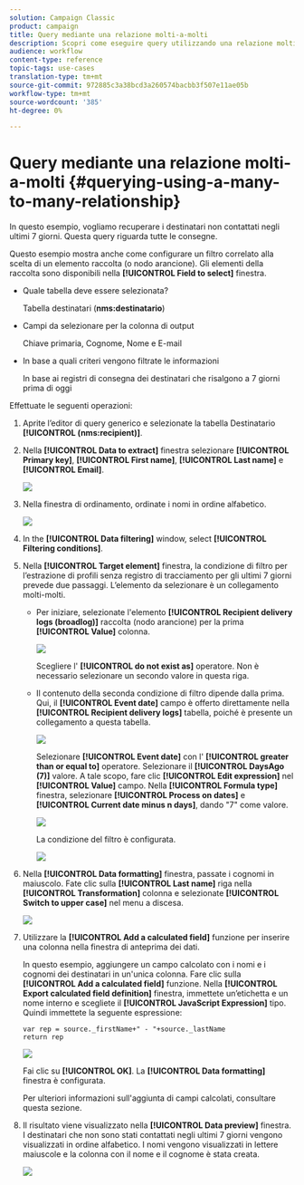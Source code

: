 ```yaml
---
solution: Campaign Classic
product: campaign
title: Query mediante una relazione molti-a-molti
description: Scopri come eseguire query utilizzando una relazione molti-a-molti
audience: workflow
content-type: reference
topic-tags: use-cases
translation-type: tm+mt
source-git-commit: 972885c3a38bcd3a260574bacbb3f507e11ae05b
workflow-type: tm+mt
source-wordcount: '385'
ht-degree: 0%

---
```



# Query mediante una relazione molti-a-molti {#querying-using-a-many-to-many-relationship}

In questo esempio, vogliamo recuperare i destinatari non contattati negli ultimi 7 giorni. Questa query riguarda tutte le consegne.

Questo esempio mostra anche come configurare un filtro correlato alla scelta di un elemento raccolta (o nodo arancione). Gli elementi della raccolta sono disponibili nella **[!UICONTROL Field to select]** finestra.

* Quale tabella deve essere selezionata?

   Tabella destinatari (**nms:destinatario**)

* Campi da selezionare per la colonna di output

   Chiave primaria, Cognome, Nome e E-mail

* In base a quali criteri vengono filtrate le informazioni

   In base ai registri di consegna dei destinatari che risalgono a 7 giorni prima di oggi

Effettuate le seguenti operazioni:

1. Aprite l’editor di query generico e selezionate la tabella Destinatario **[!UICONTROL (nms:recipient)]**.
1. Nella **[!UICONTROL Data to extract]** finestra selezionare **[!UICONTROL Primary key]**, **[!UICONTROL First name]**, **[!UICONTROL Last name]** e **[!UICONTROL Email]**.

   ![](assets/query_editor_nveau_33.png)

1. Nella finestra di ordinamento, ordinate i nomi in ordine alfabetico.

   ![](assets/query_editor_nveau_34.png)

1. In the **[!UICONTROL Data filtering]** window, select **[!UICONTROL Filtering conditions]**.
1. Nella **[!UICONTROL Target element]** finestra, la condizione di filtro per l’estrazione di profili senza registro di tracciamento per gli ultimi 7 giorni prevede due passaggi. L’elemento da selezionare è un collegamento molti-molti.

   * Per iniziare, selezionate l&#39;elemento **[!UICONTROL Recipient delivery logs (broadlog)]** raccolta (nodo arancione) per la prima **[!UICONTROL Value]** colonna.

      ![](assets/query_editor_nveau_67.png)

      Scegliere l&#39; **[!UICONTROL do not exist as]** operatore. Non è necessario selezionare un secondo valore in questa riga.

   * Il contenuto della seconda condizione di filtro dipende dalla prima. Qui, il **[!UICONTROL Event date]** campo è offerto direttamente nella **[!UICONTROL Recipient delivery logs]** tabella, poiché è presente un collegamento a questa tabella.

      ![](assets/query_editor_nveau_36.png)

      Selezionare **[!UICONTROL Event date]** con l&#39; **[!UICONTROL greater than or equal to]** operatore. Selezionare il **[!UICONTROL DaysAgo (7)]** valore. A tale scopo, fare clic **[!UICONTROL Edit expression]** nel **[!UICONTROL Value]** campo. Nella **[!UICONTROL Formula type]** finestra, selezionare **[!UICONTROL Process on dates]** e **[!UICONTROL Current date minus n days]**, dando &quot;7&quot; come valore.

      ![](assets/query_editor_nveau_37.png)

      La condizione del filtro è configurata.

      ![](assets/query_editor_nveau_38.png)

1. Nella **[!UICONTROL Data formatting]** finestra, passate i cognomi in maiuscolo. Fate clic sulla **[!UICONTROL Last name]** riga nella **[!UICONTROL Transformation]** colonna e selezionate **[!UICONTROL Switch to upper case]** nel menu a discesa.

   ![](assets/query_editor_nveau_39.png)

1. Utilizzare la **[!UICONTROL Add a calculated field]** funzione per inserire una colonna nella finestra di anteprima dei dati.

   In questo esempio, aggiungere un campo calcolato con i nomi e i cognomi dei destinatari in un&#39;unica colonna. Fare clic sulla **[!UICONTROL Add a calculated field]** funzione. Nella **[!UICONTROL Export calculated field definition]** finestra, immettete un’etichetta e un nome interno e scegliete il **[!UICONTROL JavaScript Expression]** tipo. Quindi immettete la seguente espressione:

   ```
   var rep = source._firstName+" - "+source._lastName
   return rep
   ```

   ![](assets/query_editor_nveau_40.png)

   Fai clic su **[!UICONTROL OK]**. La **[!UICONTROL Data formatting]** finestra è configurata.

   Per ulteriori informazioni sull&#39;aggiunta di campi calcolati, consultare questa sezione.

1. Il risultato viene visualizzato nella **[!UICONTROL Data preview]** finestra. I destinatari che non sono stati contattati negli ultimi 7 giorni vengono visualizzati in ordine alfabetico. I nomi vengono visualizzati in lettere maiuscole e la colonna con il nome e il cognome è stata creata.

   ![](assets/query_editor_nveau_41.png)
